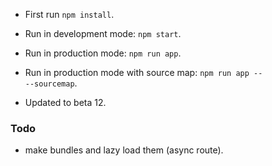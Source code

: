 * First run <code>npm install</code>.

* Run in development mode: <code>npm start</code>.

* Run in production mode: <code>npm run app</code>.

* Run in production mode with source map: <code>npm run app -- --sourcemap</code>.



- Updated to beta 12.


### Todo
* make bundles and lazy load them (async route).
